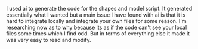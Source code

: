 I used ai to generate the code for the shapes and model script. It generated essentially what I wanted but a main issue I have found with ai is that it is hard to integrate locally and integrate your own files for some reason. I'm researching now as to why because its as if the code can't see your local files some times which I find odd. But in terms of everything else it made it was very easy to read and modify.